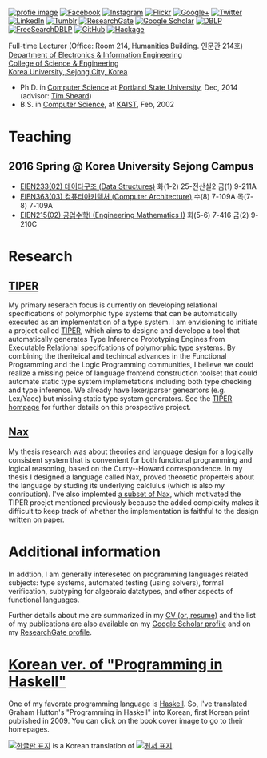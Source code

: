 [![profie image](http://kyagrd.github.io/images/kya_face.jpg)](https://www.dropbox.com/s/t5l62rtlmsac6q1/kyagrd_tumblr_cv.pdf) [![Facebook](http://kyagrd.github.io/images/fb_icon32.png)](http://facebook.com/kyagrd) [![Instagram](http://peakresultsnutrition.ca/wp-content/uploads/2015/03/instagram-icon-32x32.png)](https://www.instagram.com/kyagrd/) [![Flickr](http://1.bp.blogspot.com/-9o6calUfmPs/UgyeZ-68XrI/AAAAAAAAJ3U/2_2xcaZoNg0/s1600/flickr-icon.png)](https://www.flickr.com/photos/23489589@N03/) [![Google+](http://kyagrd.github.io/images/gplus_icon32.png)](https://plus.google.com/+안기영) [![Twitter](http://kyagrd.github.io/images/twitter_icon32.png)](https://twitter.com/kyagrd) [![LinkedIn](http://kyagrd.github.io/images/linkedin_icon32.png)](https://linkedin.com/in/kyagrd) [![Tumblr](http://kyagrd.github.io/images/tumblr_icon32.png)](http://kyagrd.tumblr.com/) [![ResearchGate](http://kyagrd.github.io/images/resgate_icon32.png)](https://www.researchgate.net/profile/Ki_Yung_Ahn) [![Google Scholar](http://media.mybrowseraddon.com/icons/google-scholar32.png)](https://scholar.google.com/citations?user=n-GwE98AAAAJ) [![DBLP](http://acsicpersonal.uib.es/mkhouja/wp-content/themes/zeebizzcard/images/icons/dblp.png)](http://dblp.uni-trier.de/pers/hd/a/Ahn:Ki_Yung) [![FreeSearchDBLP](http://kyagrd.github.io/images/FreeSearch32.png)](http://dblp.kbs.uni-hannover.de/dblp/Search.action?q=by%3A%22Ki+Yung+Ahn%22) [![GitHub](https://scan.coverity.com/assets/GitHub-Mark-32px-118dd57243de3bb50984e51a14f61522.png)](https://github.com/kyagrd/) [![Hackage](http://www.vectorlogo.zone/logos/haskell/haskell-icon.svg)](https://hackage.haskell.org/user/KiYungAhn) 

Full-time Lecturer (Office: Room 214, Humanities Building. 인문관 214호)<br/>
[Department of Electronics & Information Engineering](http://eie.korea.ac.kr/) <br/>
[College of Science & Engineering](http://st.korea.ac.kr/) <br/>
[Korea University, Sejong City, Korea](http://sejong.korea.edu/)
* Ph.D. in [Computer Science](http://cs.pdx.edu/)
  at [Portland State University](http://www.pdx.edu/), Dec, 2014
(advisor: [Tim Sheard](http://cs.pdx.edu/~sheard/))
* B.S. in [Computer Science](http://cs.kaist.ac.kr/),
  at [KAIST](http://www.kaist.ac.kr/), Feb, 2002

# Teaching

## 2016 Spring @ Korea University Sejong Campus
* [EIEN233(02) 데이타구조 (Data Structures)](http://github.com/kyagrd/eien233ds/) 화(1-2) 25-전산실2 금(1) 9-211A
* [EIEN363(03) 컴퓨터아키텍처 (Computer Architecture)](http://github.com/kyagrd/eien363ca/) 수(8) 7-109A 목(7-8) 7-109A
* [EIEN215(02) 공업수학I (Engineering Mathematics I)](http://github.com/kyagrd/eien215em/) 화(5-6) 7-416 금(2) 9-210C

# Research

## [TIPER](http://kyagrd.github.io/tiper/)
My primary reserach focus is currently on developing relational specifications
of polymorphic type systems that can be automatically executed as
an implementation of a type system. I am envisioning to initiate
a project called [TIPER](http://kyagrd.github.io/tiper/),
which aims to designe and develope a tool that automatically generates
Type Inference Prototyping Engines from Executable Relational specifcations
of polymorphic type systems. By combining the theriteical and techincal advances
in the Functional Programming and the Logic Programming communities, I believe
we could realize a missing peice of language frontend construction toolset
that could automate static type system implemetations including both type
checking and type inference. We already have lexer/parser geneartors
(e.g. Lex/Yacc) but missing static type system generators.
See the [TIPER hompage](http://kyagrd.github.io/tiper/) for further details
on this prospective project.


## [Nax](http://kyagrd.github.io/mininax/)
My thesis research was about theories and language design for
a logically consistent system that is convenient for both
functional programming and logical reasoning, based on the Curry--Howard correspondence.
In my thesis I designed a language called Nax, proved theoretic properteis about
the language by studing its underlying calclulus (which is also my conribution).
I've also implemted [a subset of Nax](http://kyagrd.github.io/mininax),
which motivated the TIPER proejct mentioned previously because
the added complexity makes it difficult to keep track of
whether the implementation is faithful to the design written on paper.


# Additional information
In addtion, I am generally intereseted on programming languages related subjects:
type systems, automated testing (using solvers), formal verification,
subtyping for algebraic datatypes, and other aspects of functional languages.

Further details about me are summarized in
my [CV (or, resume)](https://www.dropbox.com/s/t5l62rtlmsac6q1/kyagrd_tumblr_cv.pdf)
and
the list of my publications are also available on
my [Google Scholar profile](http://scholar.google.com/citations?user=n-GwE98AAAAJ&view_op=list_works&sortby=pubdate)
and
on my [ResearchGate profile](https://www.researchgate.net/profile/Ki_Yung_Ahn/publications).

<!--
my [Research Plan](https://www.dropbox.com/s/bgg2rs9dw3x6eol/kyagrd_tumblr_resplan.pdf).
-->


# [Korean ver. of "Programming in Haskell"](http://kyagrd.github.io/haskell/)
One of my favorate programming language is [Haskell](http://haskell.org/).
So, I've translated Graham Hutton's "Programming in Haskell" into Korean,
first Korean print published in 2009.
You can click on the book cover image to go to their homepages.

<a title="Click to move to the Korean version hompage" href="http://kyagrd.github.io/haskell/">
<img alt="한글판 표지" src="http://kyagrd.github.io/haskell/images/pihko_front_small.jpg" /></a> is
a Korean translation of
<a title="Click to move to the orignal English version homepage" href="http://cs.nott.ac.uk/~gmh/book.html">
<img alt="원서 표지" src="http://kyagrd.github.io/haskell/images/pih_front_small.gif" /></a>.
